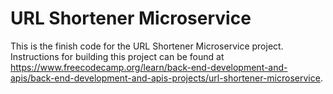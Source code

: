 # URL Shortener Microservice

This is the finish code for the URL Shortener Microservice project. Instructions for building this project can be found at https://www.freecodecamp.org/learn/back-end-development-and-apis/back-end-development-and-apis-projects/url-shortener-microservice.

